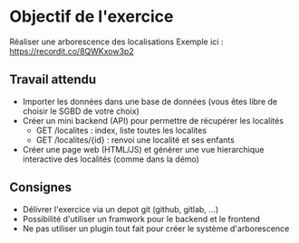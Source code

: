 # Objectif de l'exercice

Réaliser une arborescence des localisations
Exemple ici : <https://recordit.co/8QWKxow3p2>

## Travail attendu

* Importer les données dans une base de données (vous êtes libre de choisir le SGBD de votre choix)
* Créer un mini backend (API) pour permettre de récupérer les localités
  * GET /localites : index, liste toutes les localites
  * GET /localites/{id} : renvoi une localité et ses enfants
* Créer une page web (HTML/JS) et générer une vue hierarchique interactive des localités (comme dans la démo)

## Consignes

* Délivrer l'exercice via un depot git (github, gitlab, ...)
* Possibilité d'utiliser un framwork pour le backend et le frontend
* Ne pas utiliser un plugin tout fait pour créer le système d'arborescence
